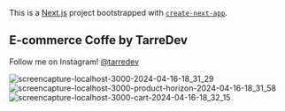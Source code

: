 This is a [Next.js](https://nextjs.org/) project bootstrapped with [`create-next-app`](https://github.com/vercel/next.js/tree/canary/packages/create-next-app).

## E-commerce Coffe by TarreDev

Follow me on Instagram! 
[@tarredev](https://www.instagram.com/tarredev/)

![screencapture-localhost-3000-2024-04-16-18_31_29](https://github.com/ratasi/udemy-ecommerce-coffe-fe/assets/16082370/af0d6c8c-3582-4a81-a1d2-78f07f6b46a5)
![screencapture-localhost-3000-product-horizon-2024-04-16-18_31_58](https://github.com/ratasi/udemy-ecommerce-coffe-fe/assets/16082370/f0835e81-316c-4d7b-8b40-9ee61c2efee3)
![screencapture-localhost-3000-cart-2024-04-16-18_32_15](https://github.com/ratasi/udemy-ecommerce-coffe-fe/assets/16082370/f2d673d9-05ca-4d4f-a228-f343914a4d90)
